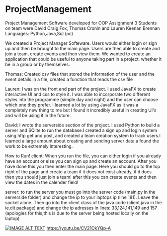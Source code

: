 # ProjectManagement
Project Management Software developed for OOP Assignment 3
Students on team were David Craig Fox, Thomas Cronin and Lauren Keenan Brennan
Languages: Python,Java,Sql (pc)



We created a Project Manager Softeware. Users would either login or sign up and then be brought to the main page. Users are then able to create and join a team, create events and then view them. We wanted to create an application that could be useful to anyone taking part in a project, whether it be in a group or by themselves.

Thomas: Created csv files that stored the information of the user and the event details in a file, created a function that reads the csv file

Lauren: I was on the front end part of the project. I used JavaFX to create interactive UI  and css to style it. I was able to incorporate two different styles into the programme (simple day and night) and the user can choose which one they prefer. I learned a lot by using JavaFX as it was a completely new thing to me but I found it incredibly useful in creating UI's and will be using it in the future.

David: I wrote the serverside section of the project. I used Python to build a server and SQlite to run the database.I created a sign up and login system using http get and post, and created a team creation system to track users.I learned a large amount about creating and sending server data a found the work to be extremely interesting.

How to Run!
client:
When you run the file, you can either login if you already have an account or else you can sign up and create an account. After you have done this you then enter the main page. Here you should go to the top right of the page and create a team if it does not exist already, if it does then you should just join a team! after this you can create events and then view the dates in the calender field!

server: 
to run the server you must go into the server code (main.py in the serverside folder) and change the ip to your laptops ip (line 181). Leave the socket alone. Then go into the client class of the java code (client.java in the ie.dit package) and change the ip adresses in lines: 33,124,141,149 and 157 (apologies for this,this is due to the server being hosted locally on the laptop)

[![IMAGE ALT TEXT](http://img.youtube.com/vi/https://youtu.be/CV21OkYQp-A/0.jpg)](https://youtu.be/CV21OkYQp-A "Video Title")
https://youtu.be/CV21OkYQp-A
